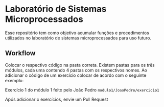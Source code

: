 # Laboratório de Sistemas Microprocessados
Esse repositório tem como objetivo acumular funções e procedimentos utilizados no laboratório de sistemas microprocessados para uso futuro.

## Workflow
Colocar o respectivo código na pasta correta. Existem pastas para os três módulos, cada uma contendo 4 pastas com os respectivos nomes. Ao adicionar o código de um exercício colocar de acordo com o seguinte exemplo:

Exercício 1 do módulo 1 feito pelo João Pedro
`modulo1/JoaoPedro/exercicio1`

Após adicionar o exercícios, envie um Pull Request